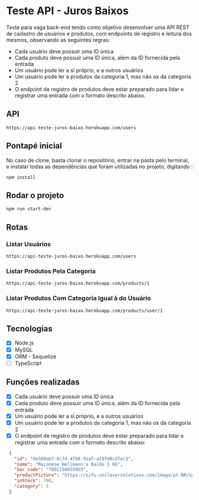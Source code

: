 # Teste API -  Juros Baixos

Teste para vaga back-end tendo como objetivo desenvolver uma API REST de cadastro de usuários e produtos, com endpoints
de registro e leitura dos mesmos, observando as seguintes regras:
- Cada usuário deve possuir uma ID única
- Cada produto deve possuir uma ID única, além da ID fornecida pela entrada
- Um usuário pode ler a sí próprio, e a outros usuários
- Um usuário pode ler a produtos da categoria 1, mas não os da categoria 2
- O endpoint de registro de produtos deve estar preparado para lidar e registrar uma entrada com o formato descrito abaixo.

## API 
```
https://api-teste-juros-baixo.herokuapp.com/users
```

## Pontapé inicial

No caso de clone, basta clonar o repositório, entrar na pasta pelo terminal, e instalar todas as dependências que foram 
utilizadas no projeto, digitando :

```
npm install
```
## Rodar o projeto 

```
npm run start-dev
```

## Rotas 

### Listar Usuários

```
https://api-teste-juros-baixo.herokuapp.com/users
```

### Listar Produtos Pela Categoria

```
https://api-teste-juros-baixo.herokuapp.com/products/1
```
### Listar Produtos Com Categoria Igual à do Usuário

```
https://api-teste-juros-baixo.herokuapp.com/products/user/1
```

## Tecnologias 

- [x] Node.js
- [x] MySQL
- [x] ORM - Sequelize
- [ ] TypeScript

## Funções realizadas 
- [x] Cada usuário deve possuir uma ID única
- [x] Cada produto deve possuir uma ID única, além da ID fornecida pela entrada
- [x] Um usuário pode ler a sí próprio, e a outros usuários
- [x] Um usuário pode ler a produtos da categoria 1, mas não os da categoria 2
- [x] O endpoint de registro de produtos deve estar preparado para lidar e registrar uma entrada com o formato 
descrito abaixo:
```json
 {
   "id": "de380ab7-6c7d-4fb8-91af-a10fd8cd7ec3",
   "name": "Maionese Hellmann's Balde 3 KG",
   "bar_code": "7891150035959",
   "productPicture": "https://sifu.unileversolutions.com/image/pt-BR/original/2/maionese-hellmann-s-balde-3-kg-50364576.png",
   "inStock": 700,
   "category": 1
 }
```



